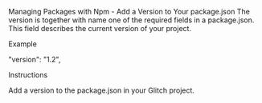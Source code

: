 Managing Packages with Npm - Add a Version to Your package.json
The version is together with name one of the required fields in a package.json. This field describes the current version of your project.

Example

"version": "1.2",

Instructions

Add a version to the package.json in your Glitch project.